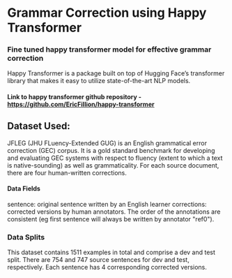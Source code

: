# Grammar Correction using Happy Transformer
### Fine tuned happy transformer model for effective grammar correction


Happy Transformer is a package built on top of Hugging Face’s transformer library that makes it easy to utilize state-of-the-art NLP models.

#### Link to happy transformer github repository - https://github.com/EricFillion/happy-transformer

## Dataset Used:
JFLEG (JHU FLuency-Extended GUG) is an English grammatical error correction (GEC) corpus. It is a gold standard benchmark for developing and evaluating GEC systems with respect to fluency (extent to which a text is native-sounding) as well as grammaticality. For each source document, there are four human-written corrections.

#### Data Fields
  sentence: original sentence written by an English learner
  corrections: corrected versions by human annotators. The order of the annotations are consistent (eg first sentence will always be written by annotator "ref0").

### Data Splits
  This dataset contains 1511 examples in total and comprise a dev and test split.
  There are 754 and 747 source sentences for dev and test, respectively.
  Each sentence has 4 corresponding corrected versions.
